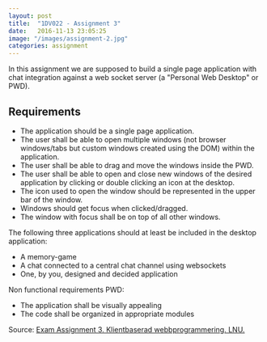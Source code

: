 ```yaml
---
layout: post
title:  "1DV022 - Assignment 3"
date:   2016-11-13 23:05:25
image: "/images/assignment-2.jpg"
categories: assignment
---
```


In this assignment we are supposed to build a single page application with chat integration against a web socket server (a "Personal Web Desktop" or PWD).

## Requirements

* The application should be a single page application.
* The user shall be able to open multiple windows (not browser windows/tabs but custom windows created using the DOM) within the application.
* The user shall be able to drag and move the windows inside the PWD.
* The user shall be able to open and close new windows of the desired application by clicking or double clicking an icon at the desktop.
* The icon used to open the window should be represented in the upper bar of the window.
* Windows should get focus when clicked/dragged.
* The window with focus shall be on top of all other windows.

The following three applications should at least be included in the desktop application:

* A memory-game
* A chat connected to a central chat channel using websockets
* One, by you, designed and decided application

Non functional requirements PWD:

* The application shall be visually appealing
* The code shall be organized in appropriate modules

Source: [Exam Assignment 3. Klientbaserad webbprogrammering. LNU.](https://coursepress.lnu.se/kurs/klientbaserad-webbprogrammering/examination/exam-assignment-3/)
